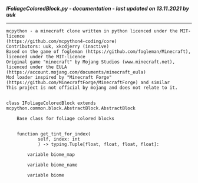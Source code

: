 ***IFoliageColoredBlock.py - documentation - last updated on 13.11.2021 by uuk***
___

    mcpython - a minecraft clone written in python licenced under the MIT-licence 
    (https://github.com/mcpython4-coding/core)
    Contributors: uuk, xkcdjerry (inactive)
    Based on the game of fogleman (https://github.com/fogleman/Minecraft), licenced under the MIT-licence
    Original game "minecraft" by Mojang Studios (www.minecraft.net), licenced under the EULA
    (https://account.mojang.com/documents/minecraft_eula)
    Mod loader inspired by "Minecraft Forge" (https://github.com/MinecraftForge/MinecraftForge) and similar
    This project is not official by mojang and does not relate to it.


    class IFoliageColoredBlock extends mcpython.common.block.AbstractBlock.AbstractBlock
        
        Base class for foliage colored blocks


        function get_tint_for_index(
                self, index: int
                ) -> typing.Tuple[float, float, float, float]:

            variable biome_map

            variable biome_name

            variable biome